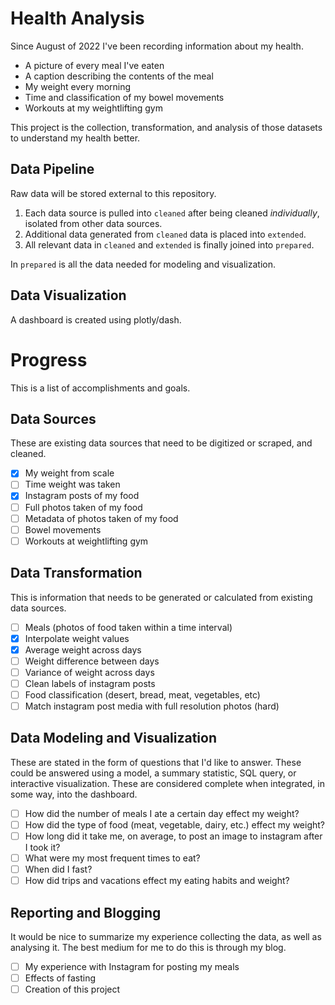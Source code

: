 # Health Analysis

Since August of 2022 I've been recording information about my health.
* A picture of every meal I've eaten
* A caption describing the contents of the meal
* My weight every morning
* Time and classification of my bowel movements
* Workouts at my weightlifting gym

This project is the collection, transformation, and analysis of those datasets to understand my health better.

## Data Pipeline

Raw data will be stored external to this repository.

1) Each data source is pulled into `cleaned` after being cleaned _individually_, isolated from other data sources.
2) Additional data generated from `cleaned` data is placed into `extended`.
3) All relevant data in `cleaned` and `extended` is finally joined into `prepared`.

In `prepared` is all the data needed for modeling and visualization.

## Data Visualization

A dashboard is created using plotly/dash.

# Progress

This is a list of accomplishments and goals.

## Data Sources

These are existing data sources that need to be digitized or scraped, and cleaned.

- [x] My weight from scale
- [ ] Time weight was taken
- [x] Instagram posts of my food
- [ ] Full photos taken of my food
- [ ] Metadata of photos taken of my food
- [ ] Bowel movements
- [ ] Workouts at weightlifting gym

## Data Transformation

This is information that needs to be generated or calculated from existing data sources.

- [ ] Meals (photos of food taken within a time interval)
- [x] Interpolate weight values
- [x] Average weight across days
- [ ] Weight difference between days
- [ ] Variance of weight across days
- [ ] Clean labels of instagram posts
- [ ] Food classification (desert, bread, meat, vegetables, etc)
- [ ] Match instagram post media with full resolution photos (hard)

## Data Modeling and Visualization

These are stated in the form of questions that I'd like to answer.  These could be answered using a model, a summary statistic, SQL query, or interactive visualization.  These are considered complete when integrated, in some way, into the dashboard.

- [ ] How did the number of meals I ate a certain day effect my weight?
- [ ] How did the type of food (meat, vegetable, dairy, etc.) effect my weight?
- [ ] How long did it take me, on average, to post an image to instagram after I took it?
- [ ] What were my most frequent times to eat?
- [ ] When did I fast?
- [ ] How did trips and vacations effect my eating habits and weight?

## Reporting and Blogging

It would be nice to summarize my experience collecting the data, as well as analysing it.  The best medium for me to do this is through my blog.

- [ ] My experience with Instagram for posting my meals
- [ ] Effects of fasting
- [ ] Creation of this project
